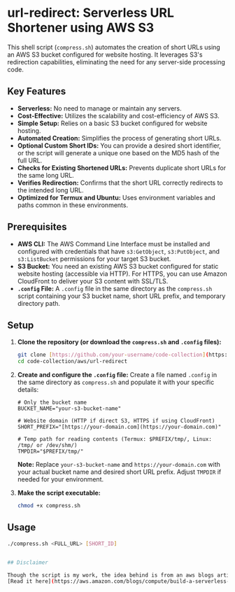 # url-redirect: Serverless URL Shortener using AWS S3

This shell script (`compress.sh`) automates the creation of short URLs using an AWS S3 bucket configured for website hosting. It leverages S3's redirection capabilities, eliminating the need for any server-side processing code.

## Key Features

* **Serverless:** No need to manage or maintain any servers.
* **Cost-Effective:** Utilizes the scalability and cost-efficiency of AWS S3.
* **Simple Setup:** Relies on a basic S3 bucket configured for website hosting.
* **Automated Creation:** Simplifies the process of generating short URLs.
* **Optional Custom Short IDs:** You can provide a desired short identifier, or the script will generate a unique one based on the MD5 hash of the full URL.
* **Checks for Existing Shortened URLs:** Prevents duplicate short URLs for the same long URL.
* **Verifies Redirection:** Confirms that the short URL correctly redirects to the intended long URL.
* **Optimized for Termux and Ubuntu:** Uses environment variables and paths common in these environments.

## Prerequisites

* **AWS CLI:** The AWS Command Line Interface must be installed and configured with credentials that have `s3:GetObject`, `s3:PutObject`, and `s3:ListBucket` permissions for your target S3 bucket.
* **S3 Bucket:** You need an existing AWS S3 bucket configured for static website hosting (accessible via HTTP). For HTTPS, you can use Amazon CloudFront to deliver your S3 content with SSL/TLS.
* **`.config` File:** A `.config` file in the same directory as the `compress.sh` script containing your S3 bucket name, short URL prefix, and temporary directory path.

## Setup

1.  **Clone the repository (or download the `compress.sh` and `.config` files):**
    ```bash
    git clone [https://github.com/your-username/code-collection](https://github.com/your-username/code-collection)
    cd code-collection/aws/url-redirect
    ```

2.  **Create and configure the `.config` file:**
    Create a file named `.config` in the same directory as `compress.sh` and populate it with your specific details:
    ```
    # Only the bucket name
    BUCKET_NAME="your-s3-bucket-name"

    # Website domain (HTTP if direct S3, HTTPS if using CloudFront)
    SHORT_PREFIX="[https://your-domain.com](https://your-domain.com)"

    # Temp path for reading contents (Termux: $PREFIX/tmp/, Linux: /tmp/ or /dev/shm/)
    TMPDIR="$PREFIX/tmp/"
    ```
    **Note:** Replace `your-s3-bucket-name` and `https://your-domain.com` with your actual bucket name and desired short URL prefix. Adjust `TMPDIR` if needed for your environment.

3.  **Make the script executable:**
    ```bash
    chmod +x compress.sh
    ```

## Usage

```bash
./compress.sh <FULL_URL> [SHORT_ID]


## Disclaimer 

Though the script is my work, the idea behind is from an aws blogs article.
[Read it here](https://aws.amazon.com/blogs/compute/build-a-serverless-private-url-shortener/)
